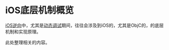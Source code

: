 # iOS底层机制概览

[iOS逆向](http://book.crifan.org/books/ios_reverse_dev/website)中，尤其是[动态调试](http://book.crifan.org/books/ios_re_dynamic_debug/website)期间，往往会涉及到iOS的，尤其是ObjC的，的底层机制和实现原理。

此处整理相关的内容。
